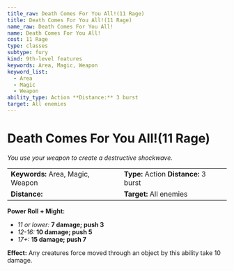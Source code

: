 ```yaml
---
title_raw: Death Comes For You All!(11 Rage)
title: Death Comes For You All!(11 Rage)
name_raw: Death Comes For You All!
name: Death Comes For You All!
cost: 11 Rage
type: classes
subtype: fury
kind: 9th-level features
keywords: Area, Magic, Weapon
keyword_list:
  - Area
  - Magic
  - Weapon
ability_type: Action **Distance:** 3 burst
target: All enemies
---
```


# Death Comes For You All!(11 Rage)

*You use your weapon to create a destructive shockwave.*

|                                   |                                        |
| :-------------------------------- | :------------------------------------- |
| **Keywords:** Area, Magic, Weapon | **Type:** Action **Distance:** 3 burst |
| **Distance:**                     | **Target:** All enemies                |

**Power Roll + Might:**

- *11 or lower:* **7 damage; push 3**
- *12-16:* **10 damage; push 5**
- *17+:* **15 damage; push 7**

**Effect:** Any creatures force moved through an object by this ability take 10 damage.

